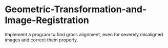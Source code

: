 # Geometric-Transformation-and-Image-Registration
Implement a program to find gross alignment, even for severely misaligned images and correct them properly.
